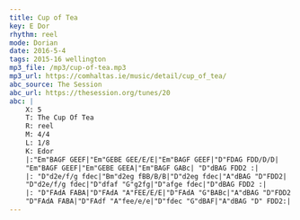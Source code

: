 ```yaml
---
title: Cup of Tea
key: E Dor
rhythm: reel
mode: Dorian
date: 2016-5-4
tags: 2015-16 wellington 
mp3_file: /mp3/cup-of-tea.mp3
mp3_url: https://comhaltas.ie/music/detail/cup_of_tea/
abc_source: The Session
abc_url: https://thesession.org/tunes/20
abc: |
    X: 5
    T: The Cup Of Tea
    R: reel
    M: 4/4
    L: 1/8
    K: Edor
    |:"Em"BAGF GEEF|"Em"GEBE GEE/E/E|"Em"BAGF GEEF|"D"FDAG FDD/D/D|
    "Em"BAGF GEEF|"Em"GEBE GEEA|"Em"BAGF GABc| "D"dBAG FDD2 :|
    |: "D"d2e/f/g fdec|"Bm"d2eg fBB/B/B|"D"d2eg fdec|"A"dBAG "D"FDD2|
    "D"d2e/f/g fdec|"D"dfaf "G"g2fg|"D"afge fdec|"D"dBAG FDD2 :|
    |: "D"FAdA FABA|"D"FAdA "A"FEE/E/E|"D"FAdA "G"BABc|"A"dBAG "D"FDD2|
    "D"FAdA FABA|"D"FAdf "A"fee/e/e|"D"fdec "G"dBAF|"A"dBAG "D" FDD2:|
---
```

